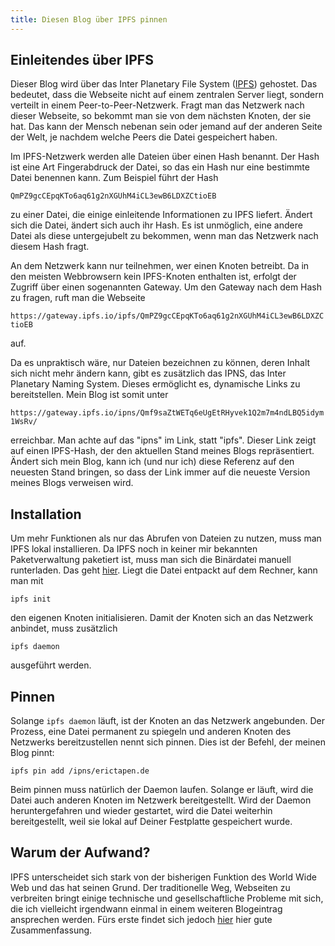 ```yaml
---
title: Diesen Blog über IPFS pinnen
---
```


## Einleitendes über IPFS

Dieser Blog wird über das Inter Planetary File System ([IPFS](https:ipfs.io)) gehostet. Das bedeutet, dass die Webseite nicht auf einem zentralen Server liegt, sondern verteilt in einem Peer-to-Peer-Netzwerk. Fragt man das Netzwerk nach dieser Webseite, so bekommt man sie von dem nächsten Knoten, der sie hat. Das kann der Mensch nebenan sein oder jemand auf der anderen Seite der Welt, je nachdem welche Peers die Datei gespeichert haben.

Im IPFS-Netzwerk werden alle Dateien über einen Hash benannt. Der Hash ist eine Art Fingerabdruck der Datei, so das ein Hash nur eine bestimmte Datei benennen kann. Zum Beispiel führt der Hash 

```QmPZ9gcCEpqKTo6aq61g2nXGUhM4iCL3ewB6LDXZCtioEB```

zu einer Datei, die einige einleitende Informationen zu IPFS liefert. Ändert sich die Datei, ändert sich auch ihr Hash. Es ist unmöglich, eine andere Datei als diese untergejubelt zu bekommen, wenn man das Netzwerk nach diesem Hash fragt. 

An dem Netzwerk kann nur teilnehmen, wer einen Knoten betreibt. Da in den meisten Webbrowsern kein IPFS-Knoten enthalten ist, erfolgt der Zugriff über einen sogenannten Gateway. Um den Gateway nach dem Hash zu fragen, ruft man die Webseite 

```https://gateway.ipfs.io/ipfs/QmPZ9gcCEpqKTo6aq61g2nXGUhM4iCL3ewB6LDXZCtioEB```

auf.

Da es unpraktisch wäre, nur Dateien bezeichnen zu können, deren Inhalt sich nicht mehr ändern kann, gibt es zusätzlich das IPNS, das Inter Planetary Naming System. Dieses ermöglicht es, dynamische Links zu bereitstellen. Mein Blog ist somit unter 

```https://gateway.ipfs.io/ipns/Qmf9saZtWETq6eUgEtRHyvek1Q2m7m4ndLBQ5idym1WsRv/```

erreichbar. Man achte auf das "ipns" im Link, statt "ipfs". Dieser Link zeigt auf einen IPFS-Hash, der den aktuellen Stand meines Blogs repräsentiert. Ändert sich mein Blog, kann ich (und nur ich) diese Referenz auf den neuesten Stand bringen, so dass der Link immer auf die neueste Version meines Blogs verweisen wird.

## Installation

Um mehr Funktionen als nur das Abrufen von Dateien zu nutzen, muss man IPFS lokal installieren. Da IPFS noch in keiner mir bekannten Paketverwaltung paketiert ist, muss man sich die Binärdatei manuell runterladen. Das geht [hier](https://dist.ipfs.io/#go-ipfs). Liegt die Datei entpackt auf dem Rechner, kann man mit

```ipfs init```

den eigenen Knoten initialisieren. Damit der Knoten sich an das Netzwerk anbindet, muss zusätzlich

```ipfs daemon```

ausgeführt werden.

## Pinnen

Solange `ipfs daemon` läuft, ist der Knoten an das Netzwerk angebunden. Der Prozess, eine Datei permanent zu spiegeln und anderen Knoten des Netzwerks bereitzustellen nennt sich pinnen. Dies ist der Befehl, der meinen Blog pinnt:

```ipfs pin add /ipns/erictapen.de```

Beim pinnen muss natürlich der Daemon laufen. Solange er läuft, wird die Datei auch anderen Knoten im Netzwerk bereitgestellt. Wird der Daemon heruntergefahren und wieder gestartet, wird die Datei weiterhin bereitgestellt, weil sie lokal auf Deiner Festplatte gespeichert wurde.

## Warum der Aufwand?

IPFS unterscheidet sich stark von der bisherigen Funktion des World Wide Web und das hat seinen Grund. Der traditionelle Weg, Webseiten zu verbreiten bringt einige technische und gesellschaftliche Probleme mit sich, die ich vielleicht irgendwann einmal in einem weiteren Blogeintrag ansprechen werden. Fürs erste findet sich jedoch [hier](https://gateway.ipfs.io/ipfs/QmRaS4AZriMzw9nekub7hojTnvQYsVTDqkYG7BggQsexNt/#why) hier gute Zusammenfassung.
